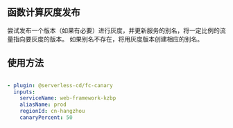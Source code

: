 ## 函数计算灰度发布

尝试发布一个版本（如果有必要）进行灰度，并更新服务的别名，将一定比例的流量指向要灰度的版本。
如果别名不存在，将用灰度版本创建相应的别名。

## 使用方法

```yaml

- plugin: @serverless-cd/fc-canary
  inputs:
    serviceName: web-framework-kzbp
    aliasName: prod
    regionId: cn-hangzhou
    canaryPercent: 50
```